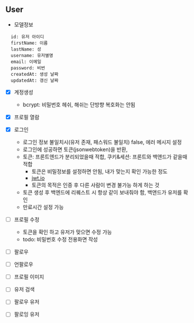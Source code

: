 ## User 
- 모델정보
```
  id: 유저 아이디
  firstName: 이름
  lastName: 성
  username: 유저별명
  email: 이메일
  password: 비번
  createdAt: 생성 날짜
  updatedAt: 갱신 날짜
```

- [x] 계정생성
  - bcrypt: 비밀번호 헤쉬, 해쉬는 단방향 복호화는 안됨

- [x] 프로필 열람

- [x] 로그인
  - 로그인 정보 불일치시(유저 존재, 패스워드 불일치) false, 에러 메시지 설정
  - 로그인에 성공하면 토큰(jsonwebtoken)을 반환, 
  - 토큰: 프론트엔드가 분리되었을때 적합, 쿠키&세션: 프론트와 백앤드가 같을때 적합
    - 토큰은 비밀정보를 설정하면 안됨, 내가 맞는지 확인 가능한 정도
    - [jwt.io](https://jwt.io/)
    - 토큰의 목적은 인증 후 다른 사람이 변경 불가능 하게 하는 것
  - 토큰 생성 후 백엔드에 리퀘스트 시 항상 같이 보내줘야 함, 백앤드가 유저를 확인
  - 만료시간 설정 가능

- [ ] 프로필 수정
  - 토큰을 확인 하고 유저가 맞으면 수정 가능
  - todo: 비밀번호 수정 전용화면 작성
- [ ] 팔로우

- [ ] 언팔로우

- [ ] 프로필 이미지

- [ ] 유저 검색

- [ ] 팔로우 유저

- [ ] 팔로잉 유저